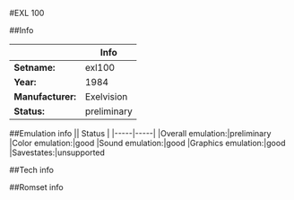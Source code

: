 #EXL 100

##Info

||Info|
|-----|-----|
|**Setname:**|exl100
|**Year:**|1984
|**Manufacturer:**|Exelvision
|**Status:**|preliminary

##Emulation info
|| Status |
|-----|-----|
|Overall emulation:|preliminary
|Color emulation:|good
|Sound emulation:|good
|Graphics emulation:|good
|Savestates:|unsupported

##Tech info

##Romset info

<!--- START OF EDITED COMMENT DO NOT TOUCH TEXT ABOVE-->
